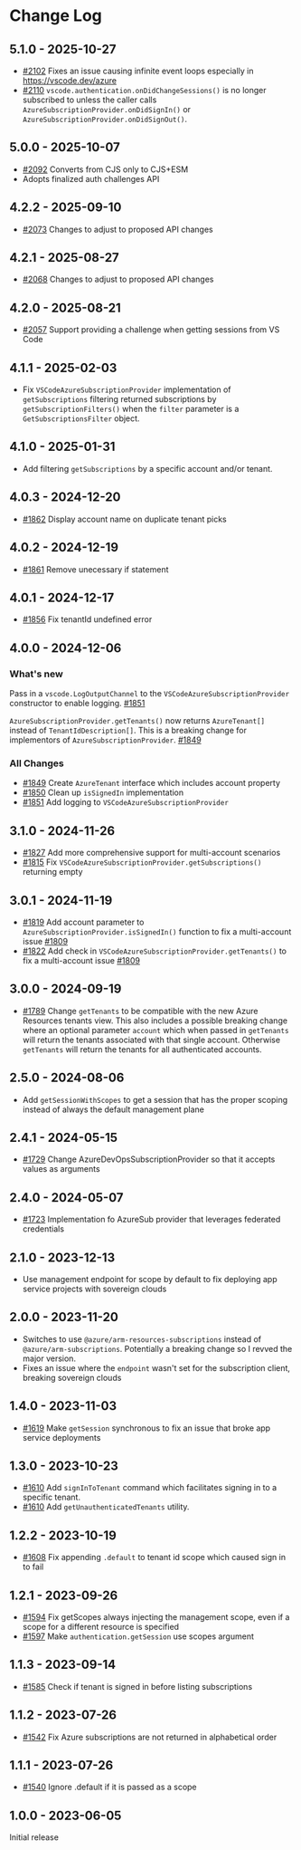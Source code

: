 # Change Log

## 5.1.0 - 2025-10-27

* [#2102](https://github.com/microsoft/vscode-azuretools/pull/2102) Fixes an issue causing infinite event loops especially in https://vscode.dev/azure
* [#2110](https://github.com/microsoft/vscode-azuretools/pull/2110) `vscode.authentication.onDidChangeSessions()` is no longer subscribed to unless the caller calls `AzureSubscriptionProvider.onDidSignIn()` or `AzureSubscriptionProvider.onDidSignOut()`.

## 5.0.0 - 2025-10-07

* [#2092](https://github.com/microsoft/vscode-azuretools/pull/2092) Converts from CJS only to CJS+ESM
* Adopts finalized auth challenges API

## 4.2.2 - 2025-09-10

* [#2073](https://github.com/microsoft/vscode-azuretools/pull/2073) Changes to adjust to proposed API changes

## 4.2.1 - 2025-08-27

* [#2068](https://github.com/microsoft/vscode-azuretools/pull/2068) Changes to adjust to proposed API changes

## 4.2.0 - 2025-08-21

* [#2057](https://github.com/microsoft/vscode-azuretools/pull/2057) Support providing a challenge when getting sessions from VS Code

## 4.1.1 - 2025-02-03

* Fix `VSCodeAzureSubscriptionProvider` implementation of `getSubscriptions` filtering returned subscriptions by `getSubscriptionFilters()` when the `filter` parameter is a `GetSubscriptionsFilter` object.

## 4.1.0 - 2025-01-31

* Add filtering `getSubscriptions` by a specific account and/or tenant.

## 4.0.3 - 2024-12-20
* [#1862](https://github.com/microsoft/vscode-azuretools/pull/1862) Display account name on duplicate tenant picks

## 4.0.2 - 2024-12-19

* [#1861](https://github.com/microsoft/vscode-azuretools/pull/1861) Remove unecessary if statement

## 4.0.1 - 2024-12-17

* [#1856](https://github.com/microsoft/vscode-azuretools/pull/1856) Fix tenantId undefined error

## 4.0.0 - 2024-12-06

### What's new
Pass in a `vscode.LogOutputChannel` to the `VSCodeAzureSubscriptionProvider` constructor to enable logging. [#1851](https://github.com/microsoft/vscode-azuretools/pull/1851)

`AzureSubscriptionProvider.getTenants()` now returns `AzureTenant[]` instead of `TenantIdDescription[]`. This is a breaking change for implementors of `AzureSubscriptionProvider`. [#1849](https://github.com/microsoft/vscode-azuretools/pull/1849)

### All Changes
* [#1849](https://github.com/microsoft/vscode-azuretools/pull/1849) Create `AzureTenant` interface which includes account property
* [#1850](https://github.com/microsoft/vscode-azuretools/pull/1850) Clean up `isSignedIn` implementation
* [#1851](https://github.com/microsoft/vscode-azuretools/pull/1851) Add logging to `VSCodeAzureSubscriptionProvider`

## 3.1.0 - 2024-11-26

* [#1827](https://github.com/microsoft/vscode-azuretools/pull/1827) Add more comprehensive support for multi-account scenarios
* [#1815](https://github.com/microsoft/vscode-azuretools/issues/1815) Fix `VSCodeAzureSubscriptionProvider.getSubscriptions()` returning empty

## 3.0.1 - 2024-11-19
* [#1819](https://github.com/microsoft/vscode-azuretools/pull/1819) Add account parameter to `AzureSubscriptionProvider.isSignedIn()` function to fix a multi-account issue [#1809](https://github.com/microsoft/vscode-azuretools/issues/1809)
* [#1822](https://github.com/microsoft/vscode-azuretools/pull/1822) Add check in `VSCodeAzureSubscriptionProvider.getTenants()` to fix a multi-account issue [#1809](https://github.com/microsoft/vscode-azuretools/issues/1809)

## 3.0.0 - 2024-09-19
* [#1789](https://github.com/microsoft/vscode-azuretools/pull/1789) Change `getTenants` to be compatible with the new Azure Resources tenants view. This also includes a possible breaking change where an optional parameter `account` which when passed in `getTenants` will return the tenants associated with that single account. Otherwise `getTenants` will return the tenants for all authenticated accounts.

## 2.5.0 - 2024-08-06

* Add `getSessionWithScopes` to get a session that has the proper scoping instead of always the default management plane

## 2.4.1 - 2024-05-15

* [#1729](https://github.com/microsoft/vscode-azuretools/pull/1729) Change AzureDevOpsSubscriptionProvider so that it accepts values as arguments

## 2.4.0 - 2024-05-07

* [#1723](https://github.com/microsoft/vscode-azuretools/pull/1723) Implementation fo AzureSub provider that leverages federated credentials

## 2.1.0 - 2023-12-13

* Use management endpoint for scope by default to fix deploying app service projects with sovereign clouds

## 2.0.0 - 2023-11-20

* Switches to use `@azure/arm-resources-subscriptions` instead of `@azure/arm-subscriptions`. Potentially a breaking change so I revved the major version.
* Fixes an issue where the `endpoint` wasn't set for the subscription client, breaking sovereign clouds

## 1.4.0 - 2023-11-03
* [#1619](https://github.com/microsoft/vscode-azuretools/pull/1619) Make `getSession` synchronous to fix an issue that broke app service deployments

## 1.3.0 - 2023-10-23

* [#1610](https://github.com/microsoft/vscode-azuretools/pull/1610) Add `signInToTenant` command which facilitates signing in to a specific tenant.
* [#1610](https://github.com/microsoft/vscode-azuretools/pull/1610) Add `getUnauthenticatedTenants` utility.

## 1.2.2 - 2023-10-19

* [#1608](https://github.com/microsoft/vscode-azuretools/pull/1608) Fix appending `.default` to tenant id scope which caused sign in to fail

## 1.2.1 - 2023-09-26

* [#1594](https://github.com/microsoft/vscode-azuretools/pull/1594) Fix getScopes always injecting the management scope, even if a scope for a different resource is specified
* [#1597](https://github.com/microsoft/vscode-azuretools/pull/1597) Make `authentication.getSession` use scopes argument

## 1.1.3 - 2023-09-14

* [#1585](https://github.com/microsoft/vscode-azuretools/pull/1585) Check if tenant is signed in before listing subscriptions

## 1.1.2 - 2023-07-26

* [#1542](https://github.com/microsoft/vscode-azuretools/pull/1542) Fix Azure subscriptions are not returned in alphabetical order

## 1.1.1 - 2023-07-26

* [#1540](https://github.com/microsoft/vscode-azuretools/pull/1540) Ignore .default if it is passed as a scope

## 1.0.0 - 2023-06-05

Initial release
